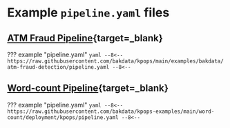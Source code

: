 # Example `pipeline.yaml` files

## [ATM Fraud Pipeline](https://github.com/bakdata/kpops/tree/main/examples/bakdata/atm-fraud-detection){target=_blank}

??? example "pipeline.yaml"
    ```yaml
        --8<--
        https://raw.githubusercontent.com/bakdata/kpops/main/examples/bakdata/atm-fraud-detection/pipeline.yaml
        --8<--
    ```

## [Word-count Pipeline](https://github.com/bakdata/kpops-examples/tree/main/word-count/deployment/kpops){target=_blank}

??? example "pipeline.yaml"
    ```yaml
        --8<--
        https://raw.githubusercontent.com/bakdata/kpops-examples/main/word-count/deployment/kpops/pipeline.yaml
        --8<--
    ```
